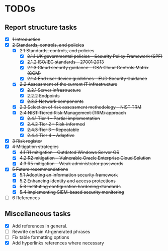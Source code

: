 # TODOs

## Report structure tasks

- [x] ~~1 Introduction~~
- [x] ~~2 Standards, controls, and policies~~
  - [x] ~~2.1 Standards, controls, and policies~~
    - [x] ~~2.1.1 UK governmental policies – Security Policy Framework (SPF)~~
    - [x] ~~2.1.2 ISO/IEC standards – 27001:2013~~
    - [x] ~~2.1.3 Cloud security guidance – CSA Cloud Controls Matrix (CCM)~~
    - [x] ~~2.1.4 End user device guidelines – EUD Security Guidance~~
  - [x] ~~2.2 Assessment of the current IT infrastructure~~
    - [x] ~~2.2.1 Server infrastructure~~
    - [x] ~~2.2.2 Endpoints~~
    - [x] ~~2.3.3 Network components~~
  - [x] ~~2.3 Selection of risk assessment methodology – NIST TRM~~
  - [x] ~~2.4 NIST Tiered Risk Management (TRM) approach~~
    - [x] ~~2.4.1 Tier 1 – Partial implementation~~
    - [x] ~~2.4.2 Tier 2 – Risk-informed~~
    - [x] ~~2.4.3 Tier 3 – Repeatable~~
    - [x] ~~2.4.4 Tier 4 – Adaptive~~
- [x] ~~3 Risk register~~
- [x] ~~4 Mitigation strategies~~
  - [x] ~~4.1 R1 mitigation – Outdated Windows Server OS~~
  - [x] ~~4.2 R2 mitigation – Vulnerable Oracle Enterprise Cloud Solution~~
  - [x] ~~4.3 R5 mitigation – Weak administrator passwords~~
- [x] ~~5 Future recommendations~~
  - [x] ~~5.1 Adopting an information security framework~~
  - [x] ~~5.2 Enhancing identity and access protections~~
  - [x] ~~5.3 Instituting configuration hardening standards~~
  - [x] ~~5.4 Implementing SIEM-based security monitoring~~
- [ ] 6 References

## Miscellaneous tasks

- [x] Add references in general.
- [ ] Rewrite certain AI-generated phrases
- [ ] Fix table formatting options
- [x] Add hyperlinks references where necessary
